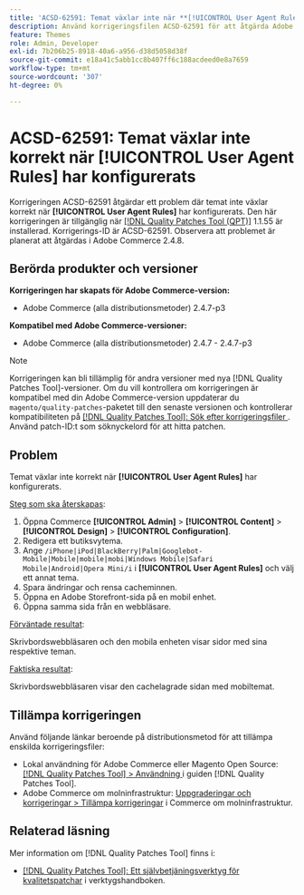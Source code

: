 ```yaml
---
title: 'ACSD-62591: Temat växlar inte när **[!UICONTROL User Agent Rules]** har konfigurerats'
description: Använd korrigeringsfilen ACSD-62591 för att åtgärda Adobe Commerce-problemet där temat inte växlar korrekt när **[!UICONTROL User Agent Rules]** är konfigurerat.
feature: Themes
role: Admin, Developer
exl-id: 7b206b25-8918-40a6-a956-d38d5058d38f
source-git-commit: e18a41c5abb1cc8b407ff6c188acdeed0e8a7659
workflow-type: tm+mt
source-wordcount: '307'
ht-degree: 0%

---
```


# ACSD-62591: Temat växlar inte korrekt när [!UICONTROL User Agent Rules] har konfigurerats

Korrigeringen ACSD-62591 åtgärdar ett problem där temat inte växlar korrekt när **[!UICONTROL User Agent Rules]** har konfigurerats. Den här korrigeringen är tillgänglig när [[!DNL Quality Patches Tool (QPT)]](/help/tools/quality-patches-tool/quality-patches-tool-to-self-serve-quality-patches.md) 1.1.55 är installerad. Korrigerings-ID är ACSD-62591. Observera att problemet är planerat att åtgärdas i Adobe Commerce 2.4.8.

## Berörda produkter och versioner

**Korrigeringen har skapats för Adobe Commerce-version:**
* Adobe Commerce (alla distributionsmetoder) 2.4.7-p3

**Kompatibel med Adobe Commerce-versioner:**
* Adobe Commerce (alla distributionsmetoder) 2.4.7 - 2.4.7-p3

>[!NOTE]
>
>Korrigeringen kan bli tillämplig för andra versioner med nya [!DNL Quality Patches Tool]-versioner. Om du vill kontrollera om korrigeringen är kompatibel med din Adobe Commerce-version uppdaterar du `magento/quality-patches`-paketet till den senaste versionen och kontrollerar kompatibiliteten på [[!DNL Quality Patches Tool]: Sök efter korrigeringsfiler ](https://experienceleague.adobe.com/tools/commerce-quality-patches/index.html?lang=sv-SE). Använd patch-ID:t som söknyckelord för att hitta patchen.

## Problem

Temat växlar inte korrekt när **[!UICONTROL User Agent Rules]** har konfigurerats.

<u>Steg som ska återskapas</u>:

1. Öppna Commerce **[!UICONTROL Admin]** > **[!UICONTROL Content]** > **[!UICONTROL Design]** > **[!UICONTROL Configuration]**.
1. Redigera ett butiksvytema.
1. Ange `/iPhone|iPod|BlackBerry|Palm|Googlebot-Mobile|Mobile|mobile|mobi|Windows Mobile|Safari Mobile|Android|Opera Mini/i` i **[!UICONTROL User Agent Rules]** och välj ett annat tema.
1. Spara ändringar och rensa cacheminnen.
1. Öppna en Adobe Storefront-sida på en mobil enhet.
1. Öppna samma sida från en webbläsare.

<u>Förväntade resultat</u>:

Skrivbordswebbläsaren och den mobila enheten visar sidor med sina respektive teman.

<u>Faktiska resultat</u>:

Skrivbordswebbläsaren visar den cachelagrade sidan med mobiltemat.

## Tillämpa korrigeringen

Använd följande länkar beroende på distributionsmetod för att tillämpa enskilda korrigeringsfiler:

* Lokal användning för Adobe Commerce eller Magento Open Source: [[!DNL Quality Patches Tool] > Användning ](/help/tools/quality-patches-tool/usage.md) i guiden [!DNL Quality Patches Tool].
* Adobe Commerce om molninfrastruktur: [Uppgraderingar och korrigeringar > Tillämpa korrigeringar](https://experienceleague.adobe.com/docs/commerce-cloud-service/user-guide/develop/upgrade/apply-patches.html?lang=sv-SE) i Commerce om molninfrastruktur.


## Relaterad läsning

Mer information om [!DNL Quality Patches Tool] finns i:

* [[!DNL Quality Patches Tool]: Ett självbetjäningsverktyg för kvalitetspatchar](/help/tools/quality-patches-tool/quality-patches-tool-to-self-serve-quality-patches.md) i verktygshandboken.


